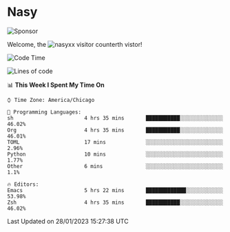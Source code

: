 # Nasy

<!--
<p align="center">
<img height="200" src="https://github-readme-stats.vercel.app/api?username=nasyxx&count_private=true&show_icons=true&theme=dracula&include_all_commits=true"/>
<img height="200" src="https://github-readme-stats.vercel.app/api/top-langs/?username=nasyxx&theme=dracula&hide=html,jupyter+notebook&count_private=true&show_icons=true"/>
</p>

  
----------------
-->

![Sponsor](https://img.shields.io/static/v1.svg?label=Sponsor&message=%E2%9D%A4&logo=GitHub&style=flat&color=pink)
 
Welcome, the ![nasyxx visitor counter](https://count.getloli.com/get/@nasyxx?theme=rule34)th vistor!
 
<!--START_SECTION:waka-->
![Code Time](http://img.shields.io/badge/Code%20Time-3%2C133%20hrs%2031%20mins-blue)

![Lines of code](https://img.shields.io/badge/From%20Hello%20World%20I%27ve%20Written-5%20Million%20lines%20of%20code-blue)

📊 **This Week I Spent My Time On** 

```text
⌚︎ Time Zone: America/Chicago

💬 Programming Languages: 
sh                       4 hrs 35 mins       ███████████░░░░░░░░░░░░░░   46.02% 
Org                      4 hrs 35 mins       ███████████░░░░░░░░░░░░░░   46.01% 
TOML                     17 mins             ░░░░░░░░░░░░░░░░░░░░░░░░░   2.96% 
Python                   10 mins             ░░░░░░░░░░░░░░░░░░░░░░░░░   1.77% 
Other                    6 mins              ░░░░░░░░░░░░░░░░░░░░░░░░░   1.1%

🔥 Editors: 
Emacs                    5 hrs 22 mins       █████████████░░░░░░░░░░░░   53.98% 
Zsh                      4 hrs 35 mins       ███████████░░░░░░░░░░░░░░   46.02%

```


 Last Updated on 28/01/2023 15:27:38 UTC
<!--END_SECTION:waka-->

<!-- ![visitors](https://visitor-badge.laobi.icu/badge?page_id=nasyxx.nasyxx) -->
